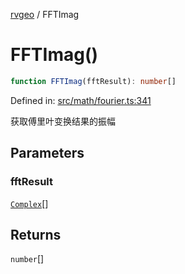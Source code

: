 [rvgeo](../index.md) / FFTImag

# FFTImag()

```ts
function FFTImag(fftResult): number[]
```

Defined in: [src/math/fourier.ts:341](https://github.com/pzq123456/RVGeo/blob/e727f6f6e310621d656b74948bed9956ff45a613/src/math/fourier.ts#L341)

获取傅里叶变换结果的振幅

## Parameters

### fftResult

[`Complex`](../type-aliases/Complex.md)[]

## Returns

`number`[]
